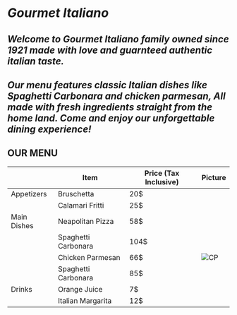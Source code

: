  #   *Gourmet Italiano*
## *Welcome to Gourmet Italiano family owned since 1921 made with love and guarnteed authentic italian taste.*



## *Our menu features classic Italian dishes like Spaghetti Carbonara and chicken parmesan, All made with fresh ingredients straight from the home land. Come and enjoy our unforgettable dining experience!*


## **OUR MENU**
|             | Item            |Price (Tax Inclusive)  |Picture|
| ----------- | --------------- |--------|------ | 
| Appetizers  |	Bruschetta      |  20$   |       |
|             | Calamari Fritti |25$     |       |
| Main Dishes | Neapolitan Pizza|58$     |       |
|             | Spaghetti Carbonara	|104$|       |
|             | Chicken Parmesan    |66$ |![CP](https://i.ibb.co/TTrmksh/download.jpg)|
|             | Spaghetti Carbonara|85$  |       |
|Drinks       | Orange Juice |7$         |       |
|             | Italian Margarita |12$   |       |





